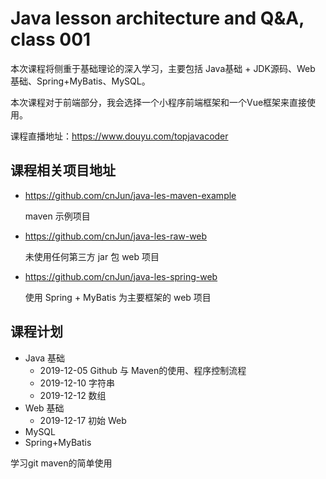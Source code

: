 # Java lesson architecture and Q&A, class 001

本次课程将侧重于基础理论的深入学习，主要包括 Java基础 + JDK源码、Web 基础、Spring+MyBatis、MySQL。

本次课程对于前端部分，我会选择一个小程序前端框架和一个Vue框架来直接使用。

课程直播地址：<https://www.douyu.com/topjavacoder>

## 课程相关项目地址

- <https://github.com/cnJun/java-les-maven-example>

    maven 示例项目

- <https://github.com/cnJun/java-les-raw-web>

    未使用任何第三方 jar 包 web 项目

- <https://github.com/cnJun/java-les-spring-web>

    使用 Spring + MyBatis 为主要框架的 web 项目

## 课程计划

* Java 基础
    * 2019-12-05 Github 与 Maven的使用、程序控制流程
    * 2019-12-10 字符串
    * 2019-12-12 数组
* Web 基础
    * 2019-12-17 初始 Web
* MySQL
* Spring+MyBatis

学习git maven的简单使用